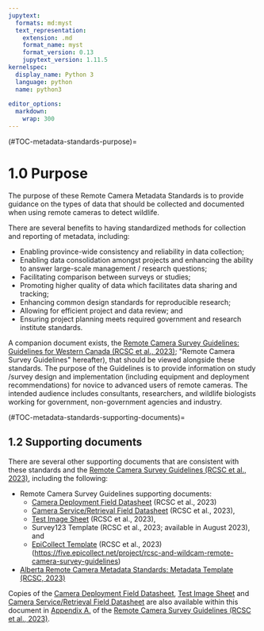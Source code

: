 ```yaml
---
jupytext:
  formats: md:myst
  text_representation:
    extension: .md
    format_name: myst
    format_version: 0.13
    jupytext_version: 1.11.5
kernelspec:
  display_name: Python 3
  language: python
  name: python3
  
editor_options: 
  markdown: 
    wrap: 300
---
```

(#TOC-metadata-standards-purpose)=
# 1.0 Purpose

The purpose of these Remote Camera Metadata Standards is to provide guidance on the types of data that should be collected and documented when using remote cameras to detect wildlife.

There are several benefits to having standardized methods for collection and reporting of metadata, including:

-   Enabling province-wide consistency and reliability in data collection;
-   Enabling data consolidation amongst projects and enhancing the ability to answer large-scale management / research questions;
-   Facilitating comparison between surveys or studies;
-   Promoting higher quality of data which facilitates data sharing and tracking;
-   Enhancing common design standards for reproducible research;
-   Allowing for efficient project and data review; and
-   Ensuring project planning meets required government and research institute standards.

A companion document exists, the [Remote Camera Survey Guidelines: Guidelines for Western Canada (RCSC et al., 2023)](#remote-cam-survey-guidelines); "Remote Camera Survey Guidelines" hereafter), that should be viewed alongside these standards. The purpose of the Guidelines is to provide information on study /survey design and implementation (including equipment and deployment recommendations) for novice to advanced users of remote cameras. The intended audience includes consultants, researchers, and wildlife biologists working for government, non-government agencies and industry.

(#TOC-metadata-standards-supporting-documents)=
## 1.2 Supporting documents

There are several other supporting documents that are consistent with these standards and the [Remote Camera Survey Guidelines (RCSC et al., 2023)](#remote-cam-survey-guidelines), including the following:

-   Remote Camera Survey Guidelines supporting documents:
    -   [Camera Deployment Field Datasheet](#camera-deployment-field-datasheet) (RCSC et al., 2023)
    -   [Camera Service/Retrieval Field Datasheet](#camera-service-retrieval-field-datasheet) (RCSC et al., 2023),
    -   [Test Image Sheet](#test-image-sheet) (RCSC et al., 2023),
    -   Survey123 Template (RCSC et al., 2023; available in August 2023), and
    -   [EpiCollect Template](https://five.epicollect.net/project/rcsc-and-wildcam-remote-camera-survey-guidelines) (RCSC et al., 2023) (<https://five.epicollect.net/project/rcsc-and-wildcam-remote-camera-survey-guidelines>)
-   [Alberta Remote Camera Metadata Standards: Metadata Template (RCSC, 2023)](#metadata-template)

Copies of the [Camera Deployment Field Datasheet](#camera-deployment-field-datasheet), [Test Image Sheet](#test-image-sheet) and [Camera Service/Retrieval Field Datasheet](#camera-service-retrieval-field-datasheet) are also available within this document in [Appendix A.](#TOC-survey-guidelines-appendix-a-field-datasheets) of the [Remote Camera Survey Guidelines (RCSC et al., 2023)](#remote-cam-survey-guidelines).
